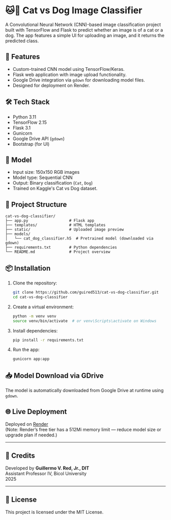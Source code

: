 # 🐱🐶 Cat vs Dog Image Classifier

A Convolutional Neural Network (CNN)-based image classification project built with TensorFlow and Flask to predict whether an image is of a cat or a dog. The app features a simple UI for uploading an image, and it returns the predicted class.

## 🚀 Features

- Custom-trained CNN model using TensorFlow/Keras.
- Flask web application with image upload functionality.
- Google Drive integration via `gdown` for downloading model files.
- Designed for deployment on Render.

## 🛠️ Tech Stack

- Python 3.11
- TensorFlow 2.15
- Flask 3.1
- Gunicorn
- Google Drive API (`gdown`)
- Bootstrap (for UI)

## 🧠 Model

- Input size: 150x150 RGB images
- Model type: Sequential CNN
- Output: Binary classification (`Cat`, `Dog`)
- Trained on Kaggle's Cat vs Dog dataset.

## 📁 Project Structure

```
cat-vs-dog-classifier/
├── app.py                  # Flask app
├── templates/              # HTML templates
├── static/                 # Uploaded image preview
├── models/
│   └── cat_dog_classifier.h5  # Pretrained model (downloaded via gdown)
├── requirements.txt        # Python dependencies
└── README.md               # Project overview
```

## 📦 Installation

1. Clone the repository:
   ```bash
   git clone https://github.com/guired513/cat-vs-dog-classifier.git
   cd cat-vs-dog-classifier
   ```

2. Create a virtual environment:
   ```bash
   python -m venv venv
   source venv/bin/activate  # or venv\Scripts\activate on Windows
   ```

3. Install dependencies:
   ```bash
   pip install -r requirements.txt
   ```

4. Run the app:
   ```bash
   gunicorn app:app
   ```

## 📥 Model Download via GDrive

The model is automatically downloaded from Google Drive at runtime using `gdown`.

## 🌐 Live Deployment

Deployed on [Render](https://render.com)  
(Note: Render’s free tier has a 512Mi memory limit — reduce model size or upgrade plan if needed.)

---

## 🙌 Credits

Developed by **Guillermo V. Red, Jr., DIT**  
Assistant Professor IV, Bicol University  
2025

---

## 📜 License

This project is licensed under the MIT License.